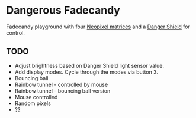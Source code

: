 Dangerous Fadecandy
===================

Fadecandy playground with four [Neopixel matrices](https://www.adafruit.com/product/1487) and a [Danger Shield](https://www.sparkfun.com/products/11649) for control.

TODO
-----
* Adjust brightness based on Danger Shield light sensor value.
* Add display modes. Cycle through the modes via button 3.
 * Bouncing ball
 * Rainbow tunnel - controlled by mouse
 * Rainbow tunnel - bouncing ball version
 * Mouse controlled
 * Random pixels
 * ??
  

